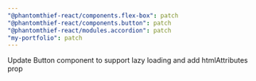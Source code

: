 ```yaml
---
"@phantomthief-react/components.flex-box": patch
"@phantomthief-react/components.button": patch
"@phantomthief-react/modules.accordion": patch
"my-portfolio": patch
---
```


Update Button component to support lazy loading and add htmlAttributes prop
